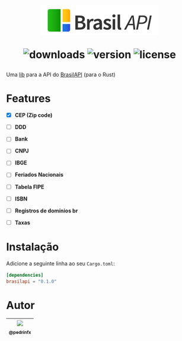 <div align="center">
<h1>
<img src="https://raw.githubusercontent.com/BrasilAPI/BrasilAPI/main/public/brasilapi-logo-small.png" />

<div>

![downloads](https://img.shields.io/crates/dv/brasilapi?label=downloads%20)
![version](https://img.shields.io/crates/v/brasilapi?label=version%20)
![license](https://img.shields.io/crates/l/brasilapi)

</div>
</h1>

</div>

Uma [lib](https://crates.io/crates/brasilapi) para a API do [BrasilAPI](https://github.com/BrasilAPI/BrasilAPI) (para o Rust)

# Features
 - [x] **CEP (Zip code)**
 - [ ] **DDD**
 - [ ] **Bank**
 - [ ] **CNPJ**
 - [ ] **IBGE**
 - [ ] **Feriados Nacionais**
 - [ ] **Tabela FIPE**
 - [ ] **ISBN**
 - [ ] **Registros de domínios br**
 - [ ] **Taxas**


# Instalação
Adicione a seguinte linha ao seu `Cargo.toml`:

```toml
[dependencies]
brasilapi = "0.1.0"
```

# Autor
<div align="center">

| [<img src="https://github.com/pedrinfx.png?size=115" width=115><br><sub>@pedrinfx</sub>](https://github.com/pedrinfx) |
| :-------------------------------------------------------------------------------------------------------------------: |


</div>